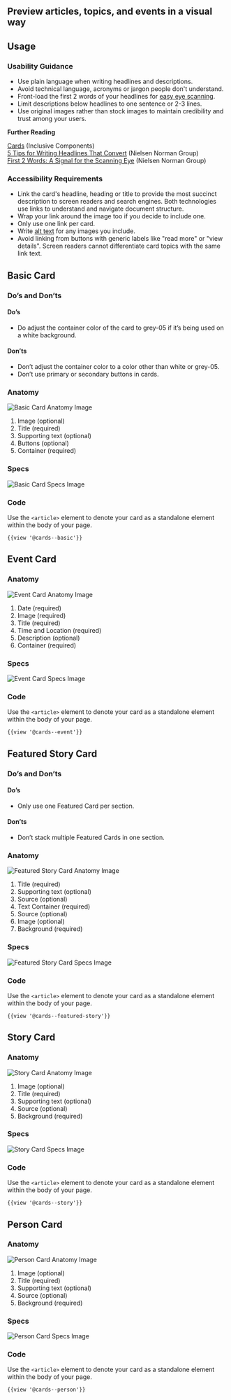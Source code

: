 ## Preview articles, topics, and events in a visual way

## **Usage**

### **Usability Guidance**

* Use plain language when writing headlines and descriptions.
* Avoid technical language, acronyms or jargon people don't understand.
* Front-load the first 2 words of your headlines for [easy eye scanning](https://www.nngroup.com/articles/first-2-words-a-signal-for-scanning/).
* Limit descriptions below headlines to one sentence or 2-3 lines.
* Use original images rather than stock images to maintain credibility and trust among your users.

**Further Reading**

[Cards](https://inclusive-components.design/cards/) (Inclusive Components)<br>
[5 Tips for Writing Headlines That Convert](https://www.nngroup.com/articles/headings-pickup-lines/) (Nielsen Norman Group)<br>
[First 2 Words: A Signal for the Scanning Eye](https://www.nngroup.com/articles/first-2-words-a-signal-for-scanning/) (Nielsen Norman Group)

### **Accessibility Requirements**

* Link the card's headline, heading or title to provide the most succinct description to screen readers and search engines. Both technologies use links to understand and navigate document structure.
* Wrap your link around the image too if you decide to include one.
* Only use one link per card.
* Write [alt text](https://webaim.org/techniques/alttext/) for any images you include.
* Avoid linking from buttons with generic labels like "read more" or "view details". Screen readers cannot differentiate card topics with the same link text.

## **Basic Card**

### **Do’s and Don’ts**

#### **Do’s**

* Do adjust the container color of the card to grey-05 if it’s being used on a white background.

#### **Don’ts**

* Don’t adjust the container color to a color other than white or grey-05.
* Don’t use primary or secondary buttons in cards.

### **Anatomy**

![Basic Card Anatomy Image](/build/img/Cards/Basic_Card/basiccard-anatomy.jpg)

1. Image (optional)
2. Title (required)
3. Supporting text (optional)
4. Buttons (optional)
5. Container (required)

### **Specs**

![Basic Card Specs Image](/build/img/Cards/Basic_Card/basiccard-specs.jpg)  

### **Code**

Use the `<article>` element to denote your card as a standalone element within the body of your page.

```
{{view '@cards--basic'}}
```

## **Event Card**

### **Anatomy**

![Event Card Anatomy Image](/build/img/Cards/Event_Card/eventcard-anatomy.jpg)

1. Date (required)
2. Image (required)
3. Title (required)
4. Time and Location (required)
5. Description (optional)
6. Container (required)


### **Specs**

![Event Card Specs Image](/build/img/Cards/Event_Card/eventcard-specs.jpg)  

### **Code**

Use the `<article>` element to denote your card as a standalone element within the body of your page.

```
{{view '@cards--event'}}
```

## **Featured Story Card**

### **Do’s and Don’ts**

#### **Do’s**

* Only use one Featured Card per section.

#### **Don’ts**

* Don’t stack multiple Featured Cards in one section.

### **Anatomy**

![Featured Story Card Anatomy Image](/build/img/Cards/Featured_Story_Card/featuredstorycard-anatomy.jpg)

1. Title (required)
2. Supporting text (optional)
3. Source (optional)
4. Text Container (required)
5. Source (optional)
6. Image (optional)
7. Background (required)


### **Specs**

![Featured Story Card Specs Image](/build/img/Cards/Featured_Story_Card/featuredstorycard-specs.jpg)  

### **Code**

Use the `<article>` element to denote your card as a standalone element within the body of your page.

```
{{view '@cards--featured-story'}}
```

## **Story Card**

### **Anatomy**

![Story Card Anatomy Image](/build/img/Cards/Story_Card/storycard-anatomy.jpg)

1. Image (optional)
2. Title (required)
3. Supporting text (optional)
4. Source (optional)
5. Background (required)

### **Specs**

![Story Card Specs Image](/build/img/Cards/Story_Card/storycard-specs.jpg)  

### **Code**

Use the `<article>` element to denote your card as a standalone element within the body of your page.

```
{{view '@cards--story'}}
```

## **Person Card**

### **Anatomy**

![Person Card Anatomy Image](/build/img/Cards/Person_Card/personcard-anatomy.jpg)

1. Image (optional)
2. Title (required)
3. Supporting text (optional)
4. Source (optional)
5. Background (required)  

### **Specs**

![Person Card Specs Image](/build/img/Cards/Person_Card/personcard-specs.jpg)  

### **Code**

Use the `<article>` element to denote your card as a standalone element within the body of your page.

```
{{view '@cards--person'}}
```
